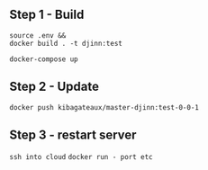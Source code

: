 ## Step 1 - Build
```
source .env && 
docker build . -t djinn:test
```

```
docker-compose up
```

## Step 2 - Update
`docker push kibagateaux/master-djinn:test-0-0-1`

## Step 3 - restart server
`ssh into cloud`
`docker run - port etc`